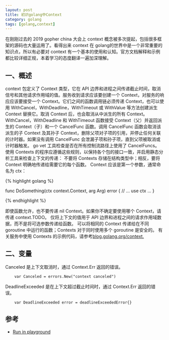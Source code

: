 ```yaml
---
layout: post
title: 初识golang中Context
category: golang
tags: [golang,context]
---
```


在刚刚过去的 2019 gopher china 大会上 context 概念被多次提起，包括很多框架的源码也大量运用了。看得出来 context 在 golang的世界中是一个非常重要的知识点，所以有必要对 context 有一个基本的使用和认知。官方文档解释和示例都比较详细正规，本着学习的态度翻译一遍加深理解。


## 一、概述

context 包定义了 Context 类型，它在 API 边界和进程之间传递截止时间，取消信号和其他请求作用域的值。服务收到请求应该要创建一个 Context，对服务的响应应该要接受一个 Context。它们之间的函数调用链必须传递 Context，也可以使用 WithCancel，WithDeadline，WithTimeout 或 WithValue 等方法创建派生 Context 替换它。取消 Context 后，也会取消从中派生的所有 Context。
WithCancel，WithDeadline 和 WithTimeout 函数接受 Context（父）并返回派生的 Context（子）和一个 CancelFunc 函数。调用 CancelFunc 函数会取消该派生的子 Context 及其孙子 Context，删除父项对子项的引用，并停止任何关联的计时器。如果没有调用 CancelFunc 会泄漏子项和孙子项，直到父项被取消或计时器触发。 go vet 工具检查是否在所有控制流路径上使用了 CancelFuncs。
使用 Contexts 的程序应遵循这些规则，以保持各个包的接口一致，并启用静态分析工具来检查上下文的传递：
不要将 Contexts 存储在结构类型中；相反，要将 Context 明确地传递给需要它的每个函数。 Context 应该是第一个参数，通常命名为 ctx：

{% highlight golang %}

func DoSomething(ctx context.Context, arg Arg) error {
	// ... use ctx ...
}

{% endhighlight %}

即使函数允许，也不要传递 nil Context。如果你不确定要使用哪个 Context，请传递 context.TODO。
仅将上下文的值用于 API 边界和进程之间的请求作用域数据，而不是将可选参数传递给函数。
可以将相同的 Context 传递给在不同 goroutine 中运行的函数；Contexts 对于同时使用多个 goroutine 是安全的。
有关服务中使用 Contexts 的示例代码，请参考[blog.golang.org/context.](https://blog.golang.org/context)

## 二、变量
Canceled 是上下文取消时，通过 Context.Err 返回的错误。
```
	var Canceled = errors.New("context canceled")
```
DeadlineExceeded 是在上下文超过截止时间时，通过 Context.Err 返回的错误。
```
	var DeadlineExceeded error = deadlineExceededError{}
```

## 参考

* [Run in playground]()

	